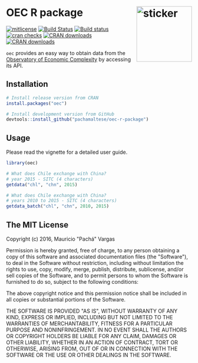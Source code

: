 
<!-- README.md is generated from README.Rmd. Please edit that file -->
OEC R package <img src="http://pacha.hk/oec-r-package/observatory.png" width=150 align="right" alt="sticker"/>
==============================================================================================================

[![mitlicense](https://img.shields.io/badge/License-MIT-green.svg)](https://opensource.org/licenses/MIT) [![Build Status](https://travis-ci.org/pachamaltese/oec-r-package.svg?branch=master)](https://travis-ci.org/pachamaltese/oec-r-package) [![Build status](https://ci.appveyor.com/api/projects/status/5xvlffxy8ro4wc34?svg=true)](https://ci.appveyor.com/project/pachamaltese/oec) [![cran checks](https://cranchecks.info/badges/summary/oec)](https://cran.r-project.org/web/checks/check_results_oec.html) [![CRAN downloads](http://cranlogs.r-pkg.org/badges/oec)](http://cran.rstudio.com/web/packages/oec/index.html) [![CRAN downloads](http://cranlogs.r-pkg.org/badges/grand-total/oec)](http://cran.rstudio.com/web/packages/oec/index.html)

`oec` provides an easy way to obtain data from the [Observatory of Economic Complexity](http://atlas.media.mit.edu/en/) by accessing its API.

Installation
------------

``` r
# Install release version from CRAN
install.packages("oec")

# Install development version from GitHub
devtools::install_github("pachamaltese/oec-r-package")
```

Usage
-----

Please read the vignette for a detailed user guide.

``` r
library(oec)

# What does Chile exchange with China?  
# year 2015 - SITC (4 characters)
getdata("chl", "chn", 2015)

# What does Chile exchange with China?  
# years 2010 to 2015 - SITC (4 characters)
getdata_batch("chl", "chn", 2010, 2015)
```

The MIT License
---------------

Copyright (c) 2016, Mauricio "Pachá" Vargas

Permission is hereby granted, free of charge, to any person obtaining a copy of this software and associated documentation files (the "Software"), to deal in the Software without restriction, including without limitation the rights to use, copy, modify, merge, publish, distribute, sublicense, and/or sell copies of the Software, and to permit persons to whom the Software is furnished to do so, subject to the following conditions:

The above copyright notice and this permission notice shall be included in all copies or substantial portions of the Software.

THE SOFTWARE IS PROVIDED "AS IS", WITHOUT WARRANTY OF ANY KIND, EXPRESS OR IMPLIED, INCLUDING BUT NOT LIMITED TO THE WARRANTIES OF MERCHANTABILITY, FITNESS FOR A PARTICULAR PURPOSE AND NONINFRINGEMENT. IN NO EVENT SHALL THE AUTHORS OR COPYRIGHT HOLDERS BE LIABLE FOR ANY CLAIM, DAMAGES OR OTHER LIABILITY, WHETHER IN AN ACTION OF CONTRACT, TORT OR OTHERWISE, ARISING FROM, OUT OF OR IN CONNECTION WITH THE SOFTWARE OR THE USE OR OTHER DEALINGS IN THE SOFTWARE.
